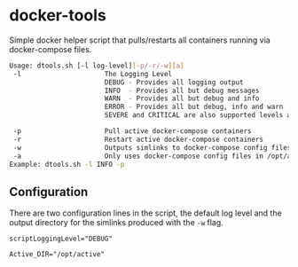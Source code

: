 # docker-tools

Simple docker helper script that pulls/restarts all containers running via docker-compose files.

```bash
Usage: dtools.sh [-l log-level][-p/-r/-w][a]
 -l                     The Logging Level
                        DEBUG - Provides all logging output
                        INFO  - Provides all but debug messages
                        WARN  - Provides all but debug and info
                        ERROR - Provides all but debug, info and warn
                        SEVERE and CRITICAL are also supported levels as extremes of ERROR

 -p                     Pull active docker-compose containers
 -r                     Restart active docker-compose containers
 -w                     Outputs simlinks to docker-compose config files in /opt/active
 -a                     Only uses docker-compose config files in /opt/active
Example: dtools.sh -l INFO -p
```

## Configuration

There are two configuration lines in the script, the default log level and the output directory for the simlinks produced with the `-w` flag.

```
scriptLoggingLevel="DEBUG"

Active_DIR="/opt/active"
```


